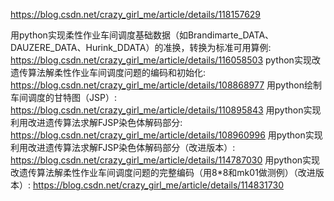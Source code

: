 https://blog.csdn.net/crazy_girl_me/article/details/118157629

用python实现柔性作业车间调度基础数据（如Brandimarte_DATA、DAUZERE_DATA、Hurink_DDATA）的准换，转换为标准可用算例:
https://blog.csdn.net/crazy_girl_me/article/details/116058503
python实现改遗传算法解柔性作业车间调度问题的编码和初始化:
https://blog.csdn.net/crazy_girl_me/article/details/108868977
用python绘制车间调度的甘特图（JSP）:
https://blog.csdn.net/crazy_girl_me/article/details/110895843
用python实现利用改进遗传算法求解FJSP染色体解码部分:
https://blog.csdn.net/crazy_girl_me/article/details/108960996
用python实现利用改进遗传算法求解FJSP染色体解码部分（改进版本）:
https://blog.csdn.net/crazy_girl_me/article/details/114787030
用python实现改遗传算法解柔性作业车间调度问题的完整编码（用8*8和mk01做测例）（改进版本）:
https://blog.csdn.net/crazy_girl_me/article/details/114831730